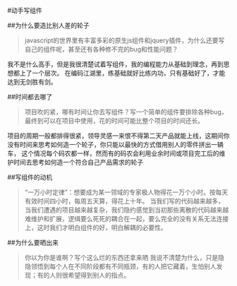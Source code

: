 #动手写组件

##为什么要造比别人差的轮子

> javascript的世界里有丰富多彩的原生js组件和jquery插件，为什么还要写自己的组件呢，甚至还有各种修不完的bug和性能问题？

我不是什么高手，但是我很清楚试着写组件，我的编程能力从基础到理念，再到思想都上了一个层次。
在编码江湖里，练基础就好比练内功，只有基础好了，才能达到无剑胜有剑。

##时间都去哪了
>项目吹的紧，哪有时间让你去写组件？写一个简单的组件要排除各种bug，最终到可以在项目中使用，花的时间可能比整个项目的时间还长。

项目的周期一般都排得很紧，领导灵感一来恨不得第二天产品就能上线，这期间你没有时间来思考如何造一个轮子，你只能以最快的方式借用别人的零件拼出一辆车，
这个情况每个码农都一样，然而有的码农会利用业余时间或项目完工后的维护时间去思考如何造一个符合自己产品需求的轮子

##写组件的动机
> “一万小时定律”：想要成为某一领域的专家极人物得花一万个小时。按每天有效时间四小时，每周五天算，得花上十年。
当我们写的代码越来越多，当我们遭遇的项目越来越复杂，我们隐约感觉到当初那些离散的代码越来越难维护和扩展，逻缉要么死死的耦合在一起，要么完全的没有关系无法连接上，这时我们才明白组件的好，明白解耦的必要性。

##为什么要晒出来
>你以为你是谁啊？写个这么烂的东西还拿来晒
我说不清楚为什么，只是隐隐领悟到每个人在不同阶段都有不同瓶颈，有的人把它藏着，生怕别人发现；有的人则很希望得到别人的指点。


